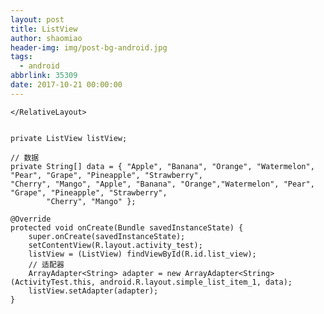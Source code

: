 ```yaml
---
layout: post
title: ListView
author: shaomiao
header-img: img/post-bg-android.jpg
tags:
  - android
abbrlink: 35309
date: 2017-10-21 00:00:00
---
```

<RelativeLayout
		xmlns:android="http://schemas.android.com/apk/res/android"
		xmlns:tools="http://schemas.android.com/tools"
		android:id="@+id/activity_test"
		android:layout_width="match_parent"
		android:layout_height="match_parent"
		tools:context="com.example.activitytest.ActivityTest">
		<ListView
			android:id="@+id/list_view"
			android:layout_width="match_parent"
			android:layout_height="match_parent"></ListView>

	</RelativeLayout>


	private ListView listView;

	// 数据
	private String[] data = { "Apple", "Banana", "Orange", "Watermelon", "Pear", "Grape", "Pineapple", "Strawberry",
	"Cherry", "Mango", "Apple", "Banana", "Orange","Watermelon", "Pear", "Grape", "Pineapple", "Strawberry",
			"Cherry", "Mango" };

	@Override
	protected void onCreate(Bundle savedInstanceState) {
		super.onCreate(savedInstanceState);
		setContentView(R.layout.activity_test);
		listView = (ListView) findViewById(R.id.list_view);
		// 适配器
		ArrayAdapter<String> adapter = new ArrayAdapter<String>(ActivityTest.this, android.R.layout.simple_list_item_1, data);
		listView.setAdapter(adapter);
	}
